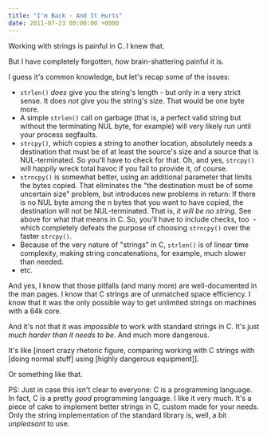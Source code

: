```yaml
---
title: "I'm Back - And It Hurts"
date: 2011-07-23 00:00:00 +0000
---
```

Working with strings is painful in C. I knew that.

But I have completely forgotten, *how* brain-shattering painful it is.

I guess it's common knowledge, but let's recap some of the issues:

* `strlen()` *does* give you the string's length - but only in a very strict sense. It does *not* give you the string's size. That would be one byte more.
* A simple `strlen()` call on garbage (that is, a perfect valid string but without the terminating NUL byte, for example) will very likely run until your process segfaults.
* `strcpy()`, which copies a string to another location, absolutely needs a destination that must be of at least the source's size and a source that is NUL-terminated. So you'll have to check for that. Oh, and yes, `strcpy()` will happily wreck total havoc if you fail to provide it, of course.
* `strncpy()` is somewhat better, using an additional parameter that limits the bytes copied. That eliminates the "the destination must be of some uncertain size" problem, but introduces new problems in return: If there is no NUL byte among the n bytes that you want to have copied, the destination will not be NUL-terminated. That is, *it will be no string*. See above for what that means in C. So, you'll have to include checks, too  - which completely defeats the purpose of choosing `strncpy()` over the faster `strcpy()`.
* Because of the very nature of "strings" in C, `strlen()` is of linear time complexity, making string concatenations, for example, much slower than needed.
* etc.

And yes, I know that those pitfalls (and many more) are well-documented in the man pages. I know that C strings are of unmatched space efficiency. I know that it was the only possible way to get unlimited strings on machines with a 64k core.

And it's not that it was *impossible* to work with standard strings in C. It's just *much harder than it needs to be*. And much more dangerous.

It's like [insert crazy rhetoric figure, comparing working with C strings with [doing normal stuff] using [highly dangerous equipment]].

Or something like that.

PS: Just in case this isn't clear to everyone: C is a programming language. In fact, C is a pretty *good* programming language. I like it very much. It's a piece of cake to implement better strings in C, custom made for your needs. Only the string implementation of the standard library is, well, a bit *unpleasant* to use.
